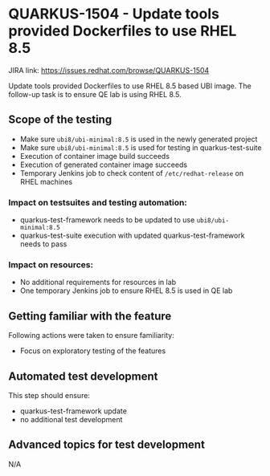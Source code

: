 # QUARKUS-1504 - Update tools provided Dockerfiles to use RHEL 8.5

JIRA link: https://issues.redhat.com/browse/QUARKUS-1504

Update tools provided Dockerfiles to use RHEL 8.5 based UBI image. The follow-up task is to ensure QE lab is using RHEL 8.5.

## Scope of the testing
- Make sure `ubi8/ubi-minimal:8.5` is used in the newly generated project
- Make sure `ubi8/ubi-minimal:8.5` is used for testing in quarkus-test-suite
- Execution of container image build succeeds
- Execution of generated container image succeeds
- Temporary Jenkins job to check content of `/etc/redhat-release` on RHEL machines

### Impact on testsuites and testing automation:
- quarkus-test-framework needs to be updated to use `ubi8/ubi-minimal:8.5`
- quarkus-test-suite execution with updated quarkus-test-framework needs to pass

### Impact on resources:
- No additional requirements for resources in lab
- One temporary Jenkins job to ensure RHEL 8.5 is used in QE lab

## Getting familiar with the feature
Following actions were taken to ensure familiarity:
- Focus on exploratory testing of the features

## Automated test development
This step should ensure:
- quarkus-test-framework update
- no additional test development

## Advanced topics for test development
N/A